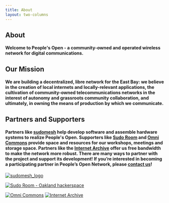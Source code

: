 ```yaml
---
title: About
layout: two-columns
---
```

## About

#### Welcome to People's Open - a community-owned and operated wireless network for digital communications.

## Our Mission  

#### We are building a decentralized, libre network for the East Bay: we believe in the creation of local internets and locally-relevant applications, the cultivation of community-owned telecommunications networks in the interest of autonomy and grassroots community collaboration, and ultimately, in owning the means of production by which we communicate.

## Partners and Supporters

#### Partners like [sudomesh](http://sudomesh.org/) help develop software and assemble hardware systems to realize People's Open. Supporters like [Sudo Room](https://sudoroom.org) and [Omni Commons](https://omnicommons.org) provide space and resources for our workshops, meetings and storage space. Partners like the [Internet Archive](https://archive.org) offer us free bandwidth to make the network more robust. There are many ways to partner with the project and support its development! If you’re interested in becoming a participating partner in People’s Open Network, please [contact us](mailto:info@peoplesopen.net)!

[![sudomesh_logo](/assets/images/sudomesh_logo.jpg)](https://sudomesh.org/)

[![Sudo Room - Oakland hackerspace](/assets/images/sudologo_transparent.png)](https://sudoroom.org)

[![Omni Commons](/assets/images/omnilogo.png)](https://omnicommons.org)
[![Internet Archive](/assets/images/archivelogo.png)](https://archive.org/)


